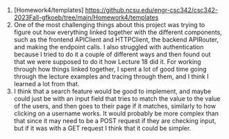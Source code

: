 1. [Homework4/templates] https://github.ncsu.edu/engr-csc342/csc342-2023Fall-gfkoeb/tree/main/Homework4/templates
2. One of the most challenging things about this project was trying to figure out how everything linked together with the different components, such as the frontend APIClient and HTTPClient, the backend APIRouter, and making the endpoint calls. I also struggled with authentication because I tried to do it a couple of different ways and then found out that we were supposed to do it how Lecture 18 did it. For working through how things linked together, I spent a lot of good time going through the lecture examples and tracing through them, and I think I learned a lot from that.
3. I think that a search feature would be good to implement, and maybe could just be with an input field that tries to match the value to the value of the users, and then goes to their page if it matches, similarly to how clicking on a username works. It would probably be more complex than that since it may need to be a POST request if they are checking input, but if it was with a GET request I think that it could be simpler.
